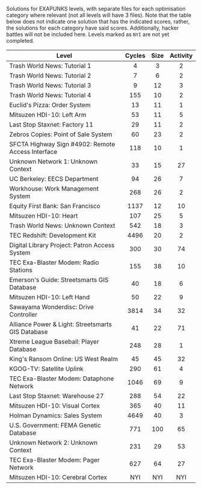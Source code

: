 Solutions for EXAPUNKS levels, with separate files for each optimisation category where relevant (not all levels will have 3 files).
Note that the table below does not indicate one solution that has the indicated scores, rather, the solutions for each category have said scores.
Additionally, hacker battles will not be included here. Levels marked as `NYI` are not yet completed.

 |                       Level                       | Cycles | Size | Activity |
 |  ------------------------------------------------ | :----: | :--: | :------: |
 | Trash World News: Tutorial 1                      |   4    |  3   |    2     |
 | Trash World News: Tutorial 2                      |   7    |  6   |    2     |
 | Trash World News: Tutorial 3                      |   9    |  12  |    3     |
 | Trash World News: Tutorial 4                      |   155  |  10  |    2     |
 | Euclid's Pizza: Order System                      |   13   |  11  |    1     |
 | Mitsuzen HDI-10: Left Arm                         |   53   |  11  |    5     |
 | Last Stop Staxnet: Factory 11                     |   29   |  11  |    2     |
 | Zebros Copies: Point of Sale System               |   60   |  23  |    2     |
 | SFCTA Highway Sign #4902: Remote Access Interface |   118  |  10  |    1     |
 | Unknown Network 1: Unknown Context                |   33   |  15  |    27    |
 | UC Berkeley: EECS Department                      |   94   |  26  |    7     |
 | Workhouse: Work Management System                 |   268  |  26  |    2     |
 | Equity First Bank: San Francisco                  |   1137 |  12  |    10    |
 | Mitsuzen HDI-10: Heart                            |   107  |  25  |    5     |
 | Trash World News: Unknown Context                 |   542  |  18  |    3     |
 | TEC Redshift: Development Kit                     |   4496 |  20  |    2     |
 | Digital Library Project: Patron Access System     |   300  |  30  |    74    |
 | TEC Exa-Blaster Modem: Radio Stations             |   155  |  38  |    10    |
 | Emerson's Guide: Streetsmarts GIS Database        |   40   |  18  |    6     |
 | Mitsuzen HDI-10: Left Hand                        |   50   |  22  |    9     |
 | Sawayama Wonderdisc: Drive Controller             |   3814 |  34  |    32    |
 | Alliance Power & Light: Streetsmarts GIS Database |   41   |  22  |    71    |
 | Xtreme League Baseball: Player Database           |   248  |  28  |    1     |
 | King's Ransom Online: US West Realm               |   45   |  45  |    32    |
 | KGOG-TV: Satellite Uplink                         |   290  |  61  |    4     |
 | TEC Exa-Blaster Modem: Dataphone Network          |   1046 |  69  |    9     |
 | Last Stop Staxnet: Warehouse 27                   |   288  |  54  |    22    |
 | Mitsuzen HDI-10: Visual Cortex                    |   365  |  40  |    11    |
 | Holman Dynamics: Sales System                     |   4649 |  40  |    3     |
 | U.S. Government: FEMA Genetic Database            |   771  |  100 |    65    |
 | Unknown Network 2: Unknown Context                |   231  |  29  |    53    |
 | TEC Exa-Blaster Modem: Pager Network              |   627  |  64  |    27    |
 | Mitsuzen HDI-10: Cerebral Cortex                  |   NYI  |  NYI |    NYI   |
 
